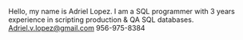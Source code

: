 Hello, my name is Adriel Lopez. I am a SQL programmer with 3 years experience in scripting production & QA SQL databases.
Adriel.v.lopez@gmail.com
956-975-8384

